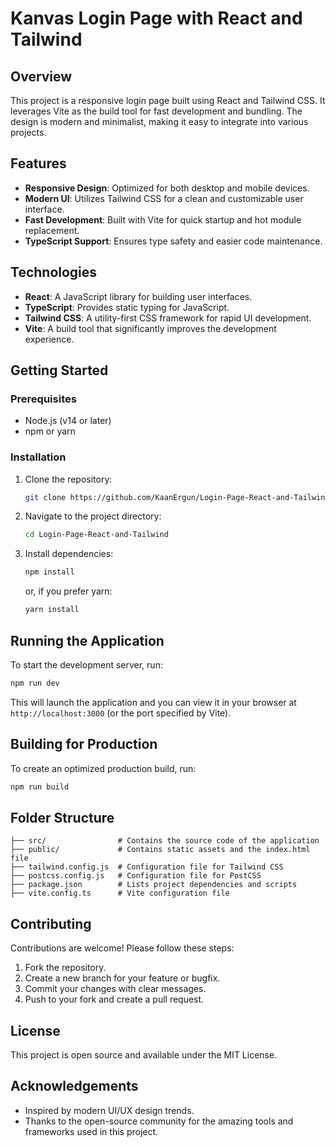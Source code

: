 # Kanvas Login Page with React and Tailwind

## Overview
This project is a responsive login page built using React and Tailwind CSS. It leverages Vite as the build tool for fast development and bundling. The design is modern and minimalist, making it easy to integrate into various projects.

## Features
- **Responsive Design**: Optimized for both desktop and mobile devices.
- **Modern UI**: Utilizes Tailwind CSS for a clean and customizable user interface.
- **Fast Development**: Built with Vite for quick startup and hot module replacement.
- **TypeScript Support**: Ensures type safety and easier code maintenance.

## Technologies
- **React**: A JavaScript library for building user interfaces.
- **TypeScript**: Provides static typing for JavaScript.
- **Tailwind CSS**: A utility-first CSS framework for rapid UI development.
- **Vite**: A build tool that significantly improves the development experience.

## Getting Started

### Prerequisites
- Node.js (v14 or later)
- npm or yarn

### Installation
1. Clone the repository:
   ```sh
   git clone https://github.com/KaanErgun/Login-Page-React-and-Tailwind.git
   ```
2. Navigate to the project directory:
   ```sh
   cd Login-Page-React-and-Tailwind
   ```
3. Install dependencies:
   ```sh
   npm install
   ```
   or, if you prefer yarn:
   ```sh
   yarn install
   ```

## Running the Application
To start the development server, run:
```sh
npm run dev
```
This will launch the application and you can view it in your browser at `http://localhost:3000` (or the port specified by Vite).

## Building for Production
To create an optimized production build, run:
```sh
npm run build
```

## Folder Structure
```
├── src/                # Contains the source code of the application
├── public/             # Contains static assets and the index.html file
├── tailwind.config.js  # Configuration file for Tailwind CSS
├── postcss.config.js   # Configuration file for PostCSS
├── package.json        # Lists project dependencies and scripts
├── vite.config.ts      # Vite configuration file
```

## Contributing
Contributions are welcome! Please follow these steps:
1. Fork the repository.
2. Create a new branch for your feature or bugfix.
3. Commit your changes with clear messages.
4. Push to your fork and create a pull request.

## License
This project is open source and available under the MIT License.

## Acknowledgements
- Inspired by modern UI/UX design trends.
- Thanks to the open-source community for the amazing tools and frameworks used in this project.


